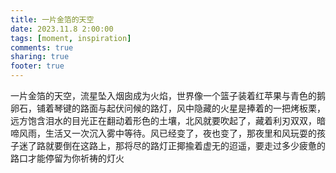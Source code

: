```yaml
---
title: 一片金箔的天空
date: 2023.11.8 2:00:00
tags: [moment, inspiration]
comments: true
sharing: true
footer: true
---
```

一片金箔的天空，流星坠入烟囱成为火焰，世界像一个篮子装着红苹果与青色的鹅卵石，铺着琴键的路面与起伏问候的路灯，风中隐藏的火星是捧着的一把烤板栗，远方饱含泪水的目光正在翻动着形色的土壤，北风就要吹起了，藏着利刃双双，暗啼风雨，生活又一次沉入雾中等待。风已经变了，夜也变了，那夜里和风玩耍的孩子迷了路就要倒在这路上，那将尽的路灯正揶揄着虚无的迢遥，要走过多少疲惫的路口才能停留为你祈祷的灯火

